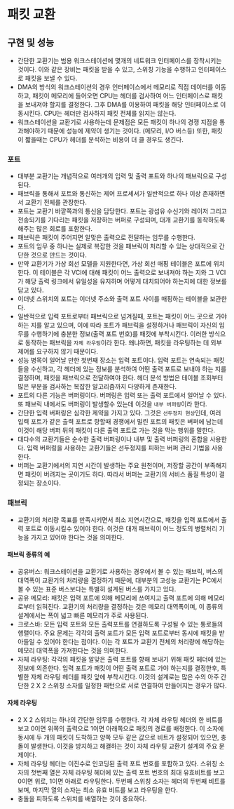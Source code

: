 # 패킷 교환

## 구현 및 성능
- 간단한 교환기는 범용 워크스테이션에 몇개의 네트워크 인터페이스를 장착시키는 것이다. 이와 같은 장비는 패킷을 받을 수 있고, 스위칭 기능을 수행하고 인터페이스로 패킷을 보낼 수 있다.
- DMA의 방식의 워크스테이션의 경우 인터페이스에서 메모리로 직접 데이터를 이동하고, 패킷이 메모리에 들어오면 CPU는 헤더를 검사하여 어느 인터페이스로 패킷을 보내져야 할지를 결정한다. 그후 DMA를 이용하여 패킷을 해당 인터페이스로 이동시킨다. CPU는 헤더만 검사하지 패킷 전체를 읽지는 않는다.
- 워크스테이션을 교환기로 사용하는데 문제점은 모든 패킷이 하나의 경쟁 지점을 통과해야하기 때문에 성능에 제약이 생기는 것이다. (메모리, I/O 버스등) 또한, 패킷이 짧을때는 CPU가 헤더를 분석하는 비용이 더 클 경우도 생긴다.

### 포트
- 대부분 교환기는 개념적으로 여러개의 입력 및 출력 포트와 하나의 패브릭으로 구성된다.
- 패브릭을 통해서 포트와 통신하는 제어 프로세서가 일반적으로 하나 이상 존재하면서 교환기 전체를 관장한다.
- 포트는 교환기 바깥쪽과의 통신을 담당한다. 포트는 광섬유 수신기와 레이저 그리고 전송되기를 기다리는 패킷을 저장하는 버퍼로 구성되며, 대개 교환기를 동작하도록 해주는 많은 회로를 포함한다.
- 패브릭은 패킷이 주어지면 알맞은 출력으로 전달하는 임무를 수행한다.
- 포트의 임무 중 하나는 실제로 복잡한 것을 패브릭이 처리할 수 있는 상대적으로 간단한 것으로 만드는 것이다.
- 만약 교환기가 가상 회선 모델을 지원한다면, 가상 회선 매핑 테이블은 포트에 위치한다. 이 테이블은 각 VCI에 대해 패킷이 어느 출력으로 보내져야 하는 지와 그 VCI가 해당 출력 링크에서 유일성을 유지하며 어떻게 대치되어야 하는지에 대한 정보를 담고 있다.
- 이더넷 스위치의 포트는 이더넷 주소와 출력 포트 사이를 매핑하는 테이블을 보관한다.
- 일반적으로 입력 포트로부터 패브릭으로 넘겨질때, 포트는 패킷이 어느 곳으로 가야 하는 지를 알고 있으며, 이에 따라 포트가 패브릭을 설정하거나 패브릭이 자신의 임무를 수행하기에 충분한 정보(출력 포트 번호)를 패킷에 부착시킨다. 이러한 방식으로 동작하는 패브릭을 `자체 라우팅`이라 한다. 왜냐하면, 패킷을 라우팅하는 데 외부 제어를 요구하지 않기 때문이다.
- 성능 병목이 일어날 만한 첫번째 장소는 입력 포트이다. 입력 포트는 연속되는 패킷들을 수신하고, 각 헤더에 있는 정보를 분석하여 어떤 출력 포트로 보내야 하는 지를 결정하며, 패킷을 패브릭으로 전달하여야 한다. 헤더 분석 방법은 테이블 조회부터 많은 부분을 검사하는 복잡한 알고리즘까지 다양하게 존재한다.
- 포트의 다른 기능은 버퍼링이다. 버퍼링은 입력 또는 출력 포트에서 일어날 수 있다. 또 패브릭 내에서도 버퍼링이 발생할수 있는데 이것을 `내부 버퍼링`이라 한다.
- 간단한 입력 버퍼링은 심각한 제약을 가지고 있다. 그것은 `선두정지 현상`인데, 여러 입력 포트가 같은 출력 포트로 향할때 경쟁에서 밀린 포트의 패킷은 버퍼에 남는데 이것이 해당 버퍼 뒤의 패킷이 다른 출력 포트로 가는 것을 막는 행위를 말한다.
- 대다수의 교환기들은 순수한 출력 버퍼링이나 내부 및 출력 버퍼링의 혼합을 사용한다. 입력 버퍼링을 사용하는 교환기들은 선두정지를 피하는 버퍼 관리 기법을 사용한다.
- 버퍼는 교환기에서의 지연 시간이 발생하는 주요 원천이며, 저장할 공간이 부족해지면 패킷이 버려지는 곳이기도 하다. 따라서 버퍼는 교환기의 서비스 품질 특성이 결정되는 장소이다.

### 패브릭
- 교환기의 처리량 목표를 만족시키면서 최소 지연시간으로, 패킷을 입력 포트에서 출력 포트로 이동시킬수 있어야 한다. 이것은 대개 패브릭이 어느 정도의 병렬처리 기능을 가지고 있어야 한다는 것을 의미한다.

#### 패브릭 종류의 예
- 공유버스: 워크스테이션을 교환기로 사용하는 경우에서 볼 수 있는 패브릭, 버스의 대역폭이 교환기의 처리량을 결정하기 때문에, 대부분의 고성능 교환기는 PC에서 볼 수 있는 표준 버스보다는 특별히 설계된 버스를 가지고 있다.
- 공유 메모리: 패킷은 입력 포트에 의해 메모리에 쓰여지고 출력 포트에 의해 메모리로부터 읽혀진다. 교환기의 처리량을 결정하는 것은 메모리 대역폭이며, 이 종류의 설계에서는 폭이 넓고 빠른 메모리가 주로 사용된다. 
- 크로스바: 모든 입력 포트와 모든 출력포트를 연결하도록 구성될 수 있는 통로들의 행렬이다. 주요 문제는 각각의 출력 포트가 모든 입력 포트로부터 동시에 패킷을 받아들일 수 있어야 한다는 점이다. 이는 각 포트가 교환기 전체의 처리량에 해당하는 메모리 대역폭을 가져한다는 것을 의미한다.
- 자체 라우팅: 각각의 패킷을 알맞은 출력 포트를 향해 보내기 위해 패킷 헤더에 있는 정보에 의존한다. 입력 포트가 패킷이 어떤 출력 포트로 가야 하는지를 결정한후, 특별한 자체 라우팅 헤더를 패킷 앞에 부착시킨다. 이것의 설계로는 많은 수의 아주 간단한 2 X 2 스위칭 소자를 일정한 패턴으로 서로 연결하여 만들어지는 경우가 많다.

#### 자체 라우팅
- 2 X 2 스위치는 하나의 간단한 임무를 수행한다. 각 자체 라우팅 헤더의 한 비트를 보고 0이면 위쪽의 출력으로 1이면 아래쪽으로 패킷의 경로를 배정한다. 이 소자에 동시에 두 개의 패킷이 도착하고 양쪽 모두 같은 값으로 비트가 설정되어 있으면, 충돌이 발생한다. 이것을 방지하고 해결하는 것이 자체 라우팅 교환기 설계의 주요 문제이다.
- 자체 라우팅 헤더는 이진수로 인코딩된 출력 포트 번호를 포함하고 있다. 스위칭 소자의 첫번째 열은 자체 라우팅 헤더에 있는 출력 포트 번호의 최대 유효비트를 보고 0이면 위로, 1이면 아래로 라우팅한다. 두번째 스위칭 소자는 헤더의 두번째 비트를 보며, 마지막 열의 소자는 최소 유효 비트를 보고 라우팅을 한다.
- 충돌을 피하도록 스위치를 배열하는 것이 중요하다.
